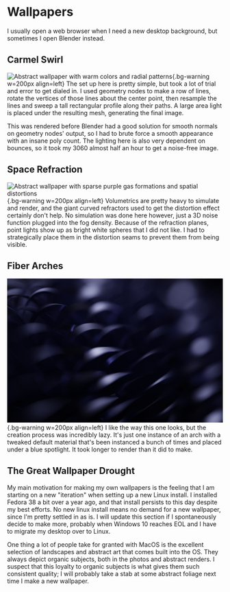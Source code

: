 # Wallpapers
I usually open a web browser when I need a new desktop background, but sometimes I open Blender instead.

## Carmel Swirl
![Abstract wallpaper with warm colors and radial patterns](img/carmel-swirl.png){.bg-warning w=200px align=left}
The set up here is pretty simple, but took a lot of trial and error to get dialed in. I used geometry nodes to make a row of lines, rotate the vertices of those lines about the center point, then resample the lines and sweep a tall rectangular profile along their paths. A large area light is placed under the resulting mesh, generating the final image.

This was rendered before Blender had a good solution for smooth normals on geometry nodes' output, so I had to brute force a smooth appearance with an insane poly count. The lighting here is also very dependent on bounces, so it took my 3060 almost half an hour to get a noise-free image. 

## Space Refraction
![Abstract wallpaper with sparse purple gas formations and spatial distortions](img/space-refraction.png){.bg-warning w=200px align=left}
Volumetrics are pretty heavy to simulate and render, and the giant curved refractors used to get the distortion effect certainly don't help. No simulation was done here however, just a 3D noise function plugged into the fog density. Because of the refraction planes, point lights show up as bright white spheres that I did not like. I had to strategically place them in the distortion seams to prevent them from being visible.

## Fiber Arches
![Abstract wallpaper with cool colors; a macro view of a fibrous material with lots of bokeh.](img/ribbon-reunion.png){.bg-warning w=200px align=left}
I like the way this one looks, but the creation process was incredibly lazy. It's just one instance of an arch with a tweaked default material that's been instanced a bunch of times and placed under a blue spotlight. It took longer to render than it did to make.

## The Great Wallpaper Drought
My main motivation for making my own wallpapers is the feeling that I am starting on a new "iteration" when setting up a new Linux install. I installed Fedora 38 a bit over a year ago, and that install persists to this day despite my best efforts. No new linux install means no demand for a new wallpaper, since I'm pretty settled in as is. I will update this section if I spontaneously decide to make more, probably when Windows 10 reaches EOL and I have to migrate my desktop over to Linux.

One thing a lot of people take for granted with MacOS is the excellent selection of landscapes and abstract art that comes built into the OS. They always depict organic subjects, both in the photos and abstract renders. I suspect that this loyalty to organic subjects is what gives them such consistent quality; I will probably take a stab at some abstract foliage next time I make a new wallpaper.
